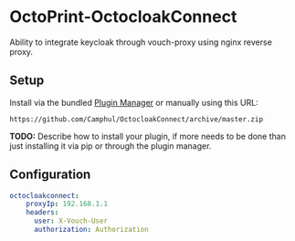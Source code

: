 # OctoPrint-OctocloakConnect

Ability to integrate keycloak through vouch-proxy using nginx reverse proxy.

## Setup

Install via the bundled [Plugin Manager](https://docs.octoprint.org/en/master/bundledplugins/pluginmanager.html)
or manually using this URL:

    https://github.com/Camphul/OctocloakConnect/archive/master.zip

**TODO:** Describe how to install your plugin, if more needs to be done than just installing it via pip or through
the plugin manager.

## Configuration

```yaml
octocloakconnect:
    proxyIp: 192.168.1.1
    headers:
      user: X-Vouch-User
      authorization: Authorization

```
